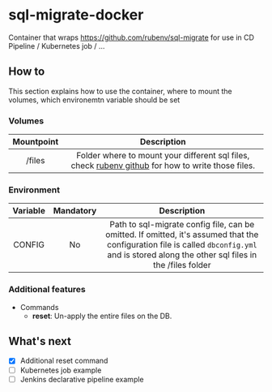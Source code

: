 # sql-migrate-docker
Container that wraps https://github.com/rubenv/sql-migrate for use in CD Pipeline / Kubernetes job / ...

## How to

This section explains how to use the container, where to mount the volumes, which environemtn variable should be set

### Volumes

| Mountpoint | Description |
|:---:|:---:|
| /files | Folder where to mount your different sql files, check [rubenv github](https://github.com/rubenv/sql-migrate) for how to write those files. |

### Environment

| Variable | Mandatory | Description |
| :---: | :---: | :---: |
| CONFIG | No | Path to sql-migrate config file, can be omitted. If omitted, it's assumed that the configuration file is called `dbconfig.yml` and is stored along the other sql files in the /files folder |

### Additional features

* Commands
  * **reset**: Un-apply the entire files on the DB.

## What's next

* [x] Additional reset command
* [ ] Kubernetes job example
* [ ] Jenkins declarative pipeline example

